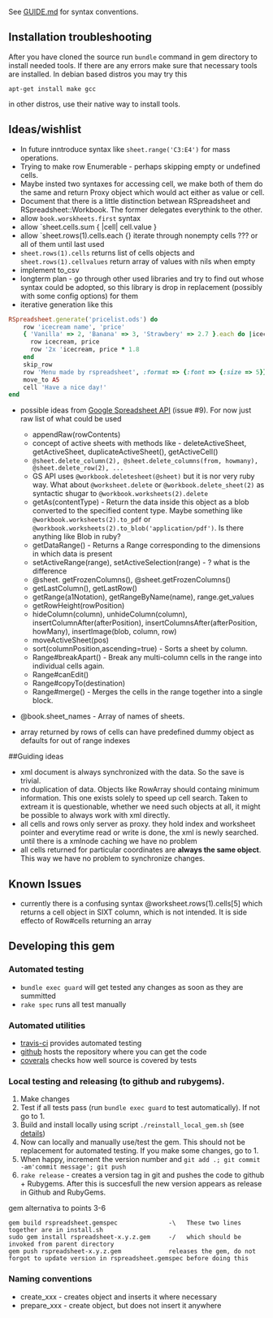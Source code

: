 See [GUIDE.md](GUIDE.md#conventions) for syntax conventions.

## Installation troubleshooting

After you have cloned the source run `bundle` command in gem directory to install needed tools. If there are any errors make sure that necessary tools are installed. In debian based distros you may try this

    apt-get install make gcc

in other distros, use their native way to install tools.

## Ideas/wishlist

  * In future inntroduce syntax like `sheet.range('C3:E4')` for mass operations.
  * Trying to make row Enumerable - perhaps skipping empty or undefined cells.
  * Maybe insted two syntaxes for accessing cell, we make both of them do the same and return Proxy object which would act either as value or cell.
  * Document that there is a little distinction betwean RSpreadsheet and RSpreadsheet::Workbook. The former delegates everythink to the other.
  * allow `book.worskheets.first` syntax
  * allow `sheet.cells.sum { |cell| cell.value }
  * allow `sheet.rows(1).cells.each {}  iterate through nonempty cells ??? or all of them until last used
  * `sheet.rows(1).cells` returns list of cells objects and `sheet.rows(1).cellvalues` return array of values with nils when empty
  * implement to_csv
  * longterm plan - go through other used libraries and try to find out whose syntax could be adopted, so this library is drop in replacement (possibly with some config options) for them
  * iterative generation like this
 
 ```ruby
RSpreadsheet.generate('pricelist.ods') do 
     row 'icecream name', 'price'
     { 'Vanilla' => 2, 'Banana' => 3, 'Strawbery' => 2.7 }.each do |icecream, price|
       row icecream, price
       row '2x 'icecream, price * 1.8
     end
     skip_row
     row 'Menu made by rspreadsheet', :format => {:font => {:size => 5}}
     move_to A5
     cell 'Have a nice day!'
 end
```

* possible ideas from [Google Spreadsheet API](https://developers.google.com/apps-script/reference/spreadsheet/spreadsheet) (issue #9). For now just raw list of what could be used
   * appendRaw(rowContents)
   * concept of active sheets with methods like - deleteActiveSheet, getActiveSheet, duplicateActiveSheet(), getActiveCell()
  * `@sheet.delete_column(2), @sheet.delete_columns(from, howmany), @sheet.delete_row(2), ...`
  * GS API uses `@workbook.deletesheet(@sheet)` but it is nor very ruby way. What about `@worksheet.delete` or `@workbook.delete_sheet(2)` as syntactic shugar to `@workbook.worksheets(2).delete`
  * getAs(contentType) - Return the data inside this object as a blob converted to the specified content type. Maybe something like `@workbook.worksheets(2).to_pdf` or `@workbook.worksheets(2).to_blob('application/pdf')`. Is there anything like Blob in ruby?
  * getDataRange() - Returns a Range corresponding to the dimensions in which data is present
  * setActiveRange(range),  setActiveSelection(range) - ? what is the difference
  * @sheet. getFrozenColumns(),  @sheet.getFrozenColumns() 
  * getLastColumn(),  getLastRow()  
  * getRange(a1Notation), getRangeByName(name), range.get_values
  * getRowHeight(rowPosition)
  * hideColumn(column), unhideColumn(column), insertColumnAfter(afterPosition), insertColumnsAfter(afterPosition, howMany), insertImage(blob, column, row)
  * moveActiveSheet(pos) 
  * sort(columnPosition,ascending=true) - Sorts a sheet by column. 
  * Range#breakApart() - Break any multi-column cells in the range into individual cells again.
  * Range#canEdit()
  * Range#copyTo(destination)
  * Range#merge() - Merges the cells in the range together into a single block.
* @book.sheet_names - Array of names of sheets.


* array returned by rows of cells can have predefined dummy object as defaults for out of range indexes


##Guiding ideas
  * xml document is always synchronized with the data. So the save is trivial.
  * no duplication of data. Objects like RowArray should containg minimum information. This one exists solely to speed up cell search. Taken to extream it is questionable, whether we need such objects at all, it might be possible to always work with xml directly.
  * all cells and rows only server as proxy. they hold index and worksheet pointer and everytime read or write is done, the xml is newly searched. until there is a xmlnode caching we have no problem
  * all cells returned for particular coordinates are **always the same object**. This way we have no problem to synchronize changes.
    
## Known Issues
  * currently there is a confusing syntax @worksheet.rows(1).cells[5] which returns a cell object in SIXT column, which is not intended. It is side effecto of Row#cells returning an array
    
## Developing this gem

### Automated testing

  * ``bundle exec guard`` will get tested any changes as soon as they are summitted
  * ``rake spec`` runs all test manually

### Automated utilities
 
  * [travis-ci](https://travis-ci.org/gorn/rspreadsheet) provides automated testing
  * [github](https://github.com/gorn/rspreadsheet) hosts the repository where you can get the code
  * [coverals](https://coveralls.io/r/gorn/rspreadsheet) checks how well source is covered by tests

### Local testing and releasing (to github and rubygems).

1. Make changes
2. Test if all tests pass (run `bundle exec guard` to test automatically). If not go to 1.
3. Build and install locally using script `./reinstall_local_gem.sh` (see [details](reinstall_local_gem.sh))
4. Now can locally and manually use/test the gem. This should not be replacement for automated testing. If you make some changes, go to 1.
5. When happy, increment the version number and `git add .; git commit -am'commit message'; git push`
6. ``rake release`` - creates a version tag in git and pushes the code to github + Rubygems. After this is succesfull the new version appears as release in Github and RubyGems.

gem alternativa to points 3-6

    gem build rspreadsheet.gemspec              -\   These two lines together are in install.sh
    sudo gem install rspreadsheet-x.y.z.gem     -/   which should be invoked from parent directory
    gem push rspreadsheet-x.y.z.gem             releases the gem, do not forgot to update version in rspreadsheet.gemspec before doing this

### Naming conventions

  * create_xxx - creates object and inserts it where necessary
  * prepare_xxx - create object, but does not insert it anywhere
